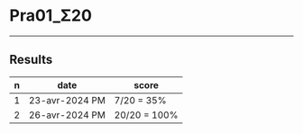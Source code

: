 # Pra01_Σ20

---

## Results
|n|date|score|
|-|----|-----|
|1|23-avr-2024 PM|7/20 = 35%|
|2|26-avr-2024 PM|20/20 = 100%|
